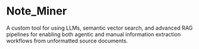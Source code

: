 # Note_Miner
A custom tool for using LLMs, semantic vector search, and advanced RAG pipelines for enabling both agentic and manual information extraction workflows from unformatted source documents.
